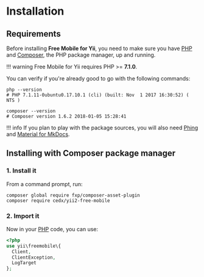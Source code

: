 # Installation

## Requirements
Before installing **Free Mobile for Yii**, you need to make sure you have [PHP](https://secure.php.net)
and [Composer](https://getcomposer.org), the PHP package manager, up and running.

!!! warning
    Free Mobile for Yii requires PHP >= **7.1.0**.
    
You can verify if you're already good to go with the following commands:

```shell
php --version
# PHP 7.1.11-0ubuntu0.17.10.1 (cli) (built: Nov  1 2017 16:30:52) ( NTS )

composer --version
# Composer version 1.6.2 2018-01-05 15:28:41
```

!!! info
    If you plan to play with the package sources, you will also need
    [Phing](https://www.phing.info) and [Material for MkDocs](https://squidfunk.github.io/mkdocs-material).

## Installing with Composer package manager

### 1. Install it
From a command prompt, run:

```shell
composer global require fxp/composer-asset-plugin
composer require cedx/yii2-free-mobile
```

### 2. Import it
Now in your [PHP](https://secure.php.net) code, you can use:

```php
<?php
use yii\freemobile\{
  Client,
  ClientException,
  LogTarget
};
```
